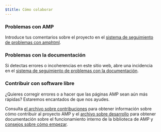 ```yaml
---
$title: Cómo colaborar
---
```


### Problemas con AMP

Introduce tus comentarios sobre el proyecto en el [sistema de seguimiento de problemas con amphtml](https://github.com/ampproject/amphtml/issues).

### Problemas con la documentación

Si detectas errores o incoherencias en este sitio web, abre una incidencia en el [sistema de seguimiento de problemas con la documentación](https://github.com/ampproject/docs/issues).

### Contribuir con software libre

¿Quieres corregir errores o a hacer que las páginas AMP sean aún más rápidas? Estaremos encantados de que nos ayudes.

Consulta [el archivo sobre contribuciones](https://github.com/ampproject/amphtml/blob/master/CONTRIBUTING.md) para obtener información sobre cómo contribuir al proyecto AMP y el [archivo sobre desarrollo](https://github.com/ampproject/amphtml/blob/master/contributing/DEVELOPING.md) para obtener documentación sobre el funcionamiento interno de la biblioteca de AMP y [consejos sobre cómo empezar](https://github.com/ampproject/amphtml/blob/master/contributing/getting-started-e2e.md).
